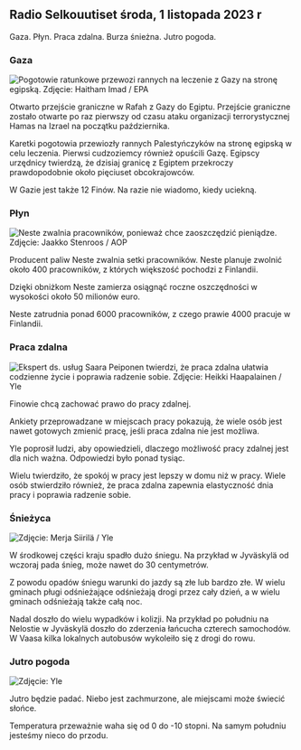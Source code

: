 ## Radio Selkouutiset środa, 1 listopada 2023 r

Gaza. Płyn. Praca zdalna. Burza śnieżna. Jutro pogoda.

### Gaza

![Pogotowie ratunkowe przewozi rannych na leczenie z Gazy na stronę egipską. Zdjęcie: Haitham Imad / EPA](https://images.cdn.yle.fi/image/upload/c_crop,h_2821,w_5016,x_0,y_744/ar_1.777777777777777,c_fill,g_faces,h_675,w_1200/dpr_1.0/q_auto:eco/f_auto/fl_lossy/v1698852282/39-1194530654258b7aaf7a)

Otwarto przejście graniczne w Rafah z Gazy do Egiptu. Przejście graniczne zostało otwarte po raz pierwszy od czasu ataku organizacji terrorystycznej Hamas na Izrael na początku października.

Karetki pogotowia przewiozły rannych Palestyńczyków na stronę egipską w celu leczenia. Pierwsi cudzoziemcy również opuścili Gazę. Egipscy urzędnicy twierdzą, że dzisiaj granicę z Egiptem przekroczy prawdopodobnie około pięciuset obcokrajowców.

W Gazie jest także 12 Finów. Na razie nie wiadomo, kiedy uciekną.

### Płyn

![Neste zwalnia pracowników, ponieważ chce zaoszczędzić pieniądze. Zdjęcie: Jaakko Stenroos / AOP](https://images.cdn.yle.fi/image/upload/c_crop,h_2611,w_4643,x_0,y_483/ar_1.7777777777777777,c_fill,g_faces,h_675,w_1200/dpr_1.0/q_auto:eco/f_auto/fl_lossy/v1698838481/39-1191437653a0928a0b5b)

Producent paliw Neste zwalnia setki pracowników. Neste planuje zwolnić około 400 pracowników, z których większość pochodzi z Finlandii.

Dzięki obniżkom Neste zamierza osiągnąć roczne oszczędności w wysokości około 50 milionów euro.

Neste zatrudnia ponad 6000 pracowników, z czego prawie 4000 pracuje w Finlandii.

### Praca zdalna

![Ekspert ds. usług Saara Peiponen twierdzi, że praca zdalna ułatwia codzienne życie i poprawia radzenie sobie. Zdjęcie: Heikki Haapalainen / Yle](https://images.cdn.yle.fi/image/upload/c_crop,h_2988,w_5312,x_16,y_569/ar_1.7777777777777777,c_fill,g_faces,h_675,w_1200/dpr_1.0/q_auto:eco/f_auto/fl_lossy/v1698754242/39-11936826540ed9ea44a0)

Finowie chcą zachować prawo do pracy zdalnej.

Ankiety przeprowadzane w miejscach pracy pokazują, że wiele osób jest nawet gotowych zmienić pracę, jeśli praca zdalna nie jest możliwa.

Yle poprosił ludzi, aby opowiedzieli, dlaczego możliwość pracy zdalnej jest dla nich ważna. Odpowiedzi było ponad tysiąc.

Wielu twierdziło, że spokój w pracy jest lepszy w domu niż w pracy. Wiele osób stwierdziło również, że praca zdalna zapewnia elastyczność dnia pracy i poprawia radzenie sobie.

### Śnieżyca

![Zdjęcie: Merja Siirilä / Yle](https://images.cdn.yle.fi/image/upload/c_crop,h_2265,w_4028,x_0,y_378/ar_1.777777777777777,c_fill,g_faces,h_675,w_1200/dpr_1.0/q_auto:eco/f_auto/fl_lossy/v1698853993/39-119441665423d86dff6c)

W środkowej części kraju spadło dużo śniegu. Na przykład w Jyväskylä od wczoraj pada śnieg, może nawet do 30 centymetrów.

Z powodu opadów śniegu warunki do jazdy są złe lub bardzo złe. W wielu gminach pługi odśnieżające odśnieżają drogi przez cały dzień, a w wielu gminach odśnieżają także całą noc.

Nadal doszło do wielu wypadków i kolizji. Na przykład po południu na Nelostie w Jyväskylä doszło do zderzenia łańcucha czterech samochodów. W Vaasa kilka lokalnych autobusów wykoleiło się z drogi do rowu.

### Jutro pogoda

![Zdjęcie: Yle](https://images.cdn.yle.fi/image/upload/c_crop,h_1080,w_1919,x_0,y_0/ar_1.7777777777777777,c_fill,g_faces,h_675,w_1200/dpr_1.0/q_auto:eco/f_auto/fl_lossy/v1698848166/39-119453865425d62868a1)

Jutro będzie padać. Niebo jest zachmurzone, ale miejscami może świecić słońce.

Temperatura przeważnie waha się od 0 do -10 stopni. Na samym południu jesteśmy nieco do przodu.